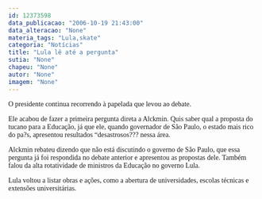 ```yaml
---
id: 12373598
data_publicacao: "2006-10-19 21:43:00"
data_alteracao: "None"
materia_tags: "Lula,skate"
categoria: "Notícias"
title: "Lula lê até a pergunta"
sutia: "None"
chapeu: "None"
autor: "None"
imagem: "None"
---
```

<p><P><FONT face=Verdana>O presidente continua recorrendo à papelada que levou ao debate. </FONT></P></p>
<p><P><FONT face=Verdana>Ele acabou de fazer a primeira pergunta direta a Alckmin. Quis saber qual a proposta do tucano para a Educação, já que ele, quando governador de São Paulo, o estado mais rico do pa?s, apresentou resultados “desastrosos??? nessa área.</FONT></P></p>
<p><P><FONT face=Verdana>Alckmin rebateu dizendo que não está discutindo o governo de São Paulo, que essa pergunta já foi respondida no debate anterior e apresentou as propostas dele. Também falou da alta rotatividade de ministros da Educação no governo Lula.</FONT></P></p>
<p><P><FONT face=Verdana>Lula voltou a listar obras e ações, como a abertura de universidades, escolas técnicas e extensões universitárias.</FONT></P> </p>
